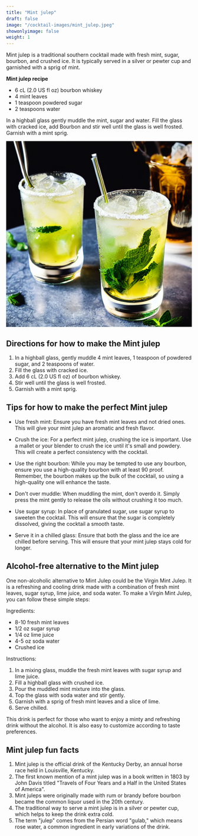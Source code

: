 ```yaml
---
title: "Mint julep"
draft: false
image: "/cocktail-images/mint_julep.jpeg"
showonlyimage: false
weight: 1
---
```


Mint julep is a traditional southern cocktail made with fresh mint, sugar, bourbon, and crushed ice. It is typically served in a silver or pewter cup and garnished with a sprig of mint.

<!--more-->

**Mint julep recipe**

- 6 cL (2.0 US fl oz) bourbon whiskey
- 4 mint leaves
- 1 teaspoon powdered sugar
- 2 teaspoons water


In a highball glass gently muddle the mint, sugar and water. Fill the glass with cracked ice, add Bourbon and stir well until the glass is well frosted. Garnish with a mint sprig.

![](/cocktail-images/mint_julep.jpeg)


## Directions for how to make the Mint julep

1. In a highball glass, gently muddle 4 mint leaves, 1 teaspoon of powdered sugar, and 2 teaspoons of water.
2. Fill the glass with cracked ice.
3. Add 6 cL (2.0 US fl oz) of bourbon whiskey.
4. Stir well until the glass is well frosted.
5. Garnish with a mint sprig.

## Tips for how to make the perfect Mint julep

- Use fresh mint: Ensure you have fresh mint leaves and not dried ones. This will give your mint julep an aromatic and fresh flavor.

- Crush the ice: For a perfect mint julep, crushing the ice is important. Use a mallet or your blender to crush the ice until it's small and powdery. This will create a perfect consistency with the cocktail.

- Use the right bourbon: While you may be tempted to use any bourbon, ensure you use a high-quality bourbon with at least 90 proof. Remember, the bourbon makes up the bulk of the cocktail, so using a high-quality one will enhance the taste.

- Don't over muddle: When muddling the mint, don't overdo it. Simply press the mint gently to release the oils without crushing it too much.

- Use sugar syrup: In place of granulated sugar, use sugar syrup to sweeten the cocktail. This will ensure that the sugar is completely dissolved, giving the cocktail a smooth taste.

- Serve it in a chilled glass: Ensure that both the glass and the ice are chilled before serving. This will ensure that your mint julep stays cold for longer.

## Alcohol-free alternative to the Mint julep

One non-alcoholic alternative to Mint Julep could be the Virgin Mint Julep. It is a refreshing and cooling drink made with a combination of fresh mint leaves, sugar syrup, lime juice, and soda water. To make a Virgin Mint Julep, you can follow these simple steps:

Ingredients:
- 8-10 fresh mint leaves
- 1/2 oz sugar syrup
- 1/4 oz lime juice
- 4-5 oz soda water
- Crushed ice

Instructions:
1. In a mixing glass, muddle the fresh mint leaves with sugar syrup and lime juice.
2. Fill a highball glass with crushed ice.
3. Pour the muddled mint mixture into the glass.
4. Top the glass with soda water and stir gently.
5. Garnish with a sprig of fresh mint leaves and a slice of lime.
6. Serve chilled.

This drink is perfect for those who want to enjoy a minty and refreshing drink without the alcohol. It is also easy to customize according to taste preferences.

## Mint julep fun facts

1. Mint julep is the official drink of the Kentucky Derby, an annual horse race held in Louisville, Kentucky.
2. The first known mention of a mint julep was in a book written in 1803 by John Davis titled "Travels of Four Years and a Half in the United States of America".
3. Mint juleps were originally made with rum or brandy before bourbon became the common liquor used in the 20th century.
4. The traditional way to serve a mint julep is in a silver or pewter cup, which helps to keep the drink extra cold.
5. The term "julep" comes from the Persian word "gulab," which means rose water, a common ingredient in early variations of the drink.
